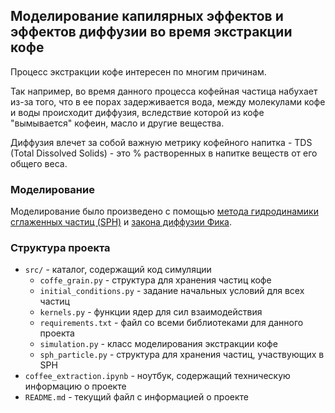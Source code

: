 ## Моделирование капилярных эффектов и эффектов диффузии во время экстракции кофе


Процесс экстракции кофе интересен по многим причинам.

Так например, во время данного процесса кофейная частица набухает из-за того, что в ее порах задерживается вода, между 
молекулами кофе и воды происходит диффузия, вследствие которой из кофе "вымывается" кофеин, масло и другие вещества.

Диффузия влечет за собой важную метрику кофейного напитка - TDS (Total Dissolved Solids) - это % растворенных в напитке 
веществ от его общего веса.

### Моделирование
Моделирование было произведено с помощью 
[метода гидродинамики сглаженных частиц (SPH)](https://www.diva-portal.org/smash/get/diva2:573583/FULLTEXT01.pdf) 
и [закона диффузии Фика](https://en.wikipedia.org/wiki/Fick%27s_laws_of_diffusion).

### Структура проекта
- `src/` - каталог, содержащий код симуляции
    - `coffe_grain.py` - структура для хранения частиц кофе
    - `initial_conditions.py` - задание начальных условий для всех частиц
    - `kernels.py` - функции ядер для сил взаимодействия
    - `requirements.txt` - файл со всеми библиотеками для данного проекта
    - `simulation.py` - класс моделирования экстракции кофе
    - `sph_particle.py` - структура для хранения частиц, участвующих в SPH
- `coffee_extraction.ipynb` - ноутбук, содержащий техническую информацию о проекте
- `README.md` - текущий файл c информацией о проекте


